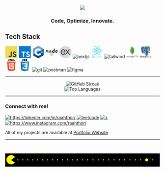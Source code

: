 <p align="center"><a href="https://raahthor.vercel.app" target="_blank" ><img width="600" src="./assets/header_gif.gif"></a></p>

<h3 align="center">
Code, Optimize, Innovate.
</h3>

## Tech Stack

<p align="left">
<img src="https://raw.githubusercontent.com/devicons/devicon/master/icons/javascript/javascript-original.svg" alt="javascript" width="40" height="40"/>
<img src="https://raw.githubusercontent.com/devicons/devicon/master/icons/typescript/typescript-original.svg" alt="typescript" width="40" height="40"/>
<img src="https://raw.githubusercontent.com/devicons/devicon/master/icons/cplusplus/cplusplus-original.svg" alt="cplusplus" width="40" height="40"/>
<img src="https://raw.githubusercontent.com/devicons/devicon/master/icons/nodejs/nodejs-original-wordmark.svg" alt="nodejs" width="40" height="40"/>
<img src="./assets/express.png" alt="express" width="40" height="40"/>
<img src="https://cdn.worldvectorlogo.com/logos/nextjs-2.svg" alt="nextjs" width="40" height="40"/>
<img src="https://raw.githubusercontent.com/devicons/devicon/master/icons/react/react-original-wordmark.svg" alt="react" width="40" height="40"/>
<img src="https://www.vectorlogo.zone/logos/tailwindcss/tailwindcss-icon.svg" alt="tailwind" width="40" height="40"/>
<img src="https://raw.githubusercontent.com/devicons/devicon/master/icons/mongodb/mongodb-original-wordmark.svg" alt="mongodb" width="40" height="40"/>
<img src="https://raw.githubusercontent.com/devicons/devicon/master/icons/postgresql/postgresql-original-wordmark.svg" alt="postgresql" width="40" height="40"/>
<img src="https://raw.githubusercontent.com/devicons/devicon/master/icons/html5/html5-original-wordmark.svg" alt="html5" width="40" height="40"/>
<img src="https://raw.githubusercontent.com/devicons/devicon/master/icons/css3/css3-original-wordmark.svg" alt="css3" width="40" height="40"/>
<img src="https://www.vectorlogo.zone/logos/git-scm/git-scm-icon.svg" alt="git" width="40" height="40"/>
<img src="https://www.vectorlogo.zone/logos/getpostman/getpostman-icon.svg" alt="postman" width="40" height="40"/>
<img src="https://www.vectorlogo.zone/logos/figma/figma-icon.svg" alt="figma" width="40" height="40"/>
</p>

---

<p align="center">
  <a href="https://git.io/streak-stats">
    <img src="https://nirzak-streak-stats.vercel.app?user=raahthor&theme=midnight-purple&hide_border=true&card_width=600" alt="GitHub Streak"/>
  </a>
  <br>
  <img src="https://github-readme-stats.vercel.app/api/top-langs/?username=raahthor&theme=midnight-purple&hide_border=true&include_all_commits=true&count_private=true&layout=compact&card_width=600" alt="Top Languages"/>
</p>

---

### Connect with me!

<a href="https://linkedin.com/in/raahthor/" target="_blank" ><img align="center"  src="https://raw.githubusercontent.com/rahuldkjain/github-profile-readme-generator/master/src/images/icons/Social/linked-in-alt.svg" alt="https://linkedin.com/in/raahthor/"  height="30"   width="40" /></a>
<a href="https://leetcode.com/raahthor/" target="blank"><img align="center" src="https://raw.githubusercontent.com/rahuldkjain/github-profile-readme-generator/master/src/images/icons/Social/leet-code.svg" alt="leetcode" height="30" width="40" /></a>
<a href="https://www.x.com/raahthor"><img align="center" src="https://raw.githubusercontent.com/rahuldkjain/github-profile-readme-generator/master/src/images/icons/Social/twitter.svg" alt="x" height="30" width="40" /></a>
<a href="https://www.instagram.com/raahthor/" target="_blank" ><img align="center" src="https://raw.githubusercontent.com/rahuldkjain/github-profile-readme-generator/master/src/images/icons/Social/instagram.svg" alt="https://www.instagram.com/raahthor/" height="30" width="40" /></a>

All of my projects are available at
[Portfolio Website](https://raahthor.vercel.app)

---

<br>
<p align="center"><img width="550" src="./assets/packman.gif" alt="packman gir"></p>

<!-- [![](https://visitcount.itsvg.in/api?id=raahthor&icon=0&color=0)](https://visitcount.itsvg.in) -->

<!-- [![My Skills](https://skillicons.dev/icons?i=github,git,vercel)](https://skillicons.dev) -->
